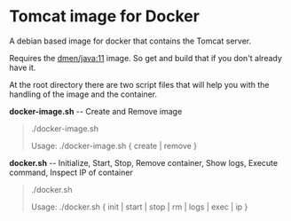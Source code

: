 # Tomcat image for Docker

A debian based image for docker that contains the Tomcat server.

Requires the [dmen/java:11](https://github.com/dmenounos/docker-containers) image. So get and build that if you don't already have it.

At the root directory there are two script files that will help you with the handling of the image and the container.

**docker-image.sh** -- Create and Remove image

> ./docker-image.sh 
> 
> Usage: ./docker-image.sh { create | remove }

**docker.sh** -- Initialize, Start, Stop, Remove container, Show logs, Execute command, Inspect IP of container

> ./docker.sh 
> 
> Usage: ./docker.sh { init | start | stop | rm | logs | exec | ip }
